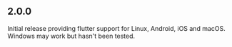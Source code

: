 ## 2.0.0

Initial release providing flutter support for Linux, Android, iOS and macOS.
Windows may work but hasn't been tested.

